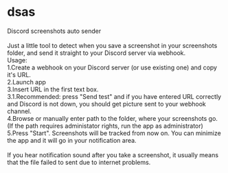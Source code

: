 # dsas
Discord screenshots auto sender<br/>
<br/>
Just a little tool to detect when you save a screenshot in your screenshots folder, and send it straight to your Discord server via webhook.<br/>
Usage:<br/>
1.Create a webhook on your Discord server (or use existing one) and copy it's URL.<br/>
2.Launch app<br/>
3.Insert URL in the first text box.<br/>
3.1.Recommended: press "Send test" and if you have entered URL correctly and Discord is not down, you should get picture sent to your webhook channel.<br/>
4.Browse or manually enter path to the folder, where your screenshots go.(If the path requires administator rights, run the app as administrator)<br/>
5.Press "Start". Screenshots will be tracked from now on. You can minimize the app and it will go in your notification area.<br/>
<br/>
If you hear notification sound after you take a screenshot, it usually means that the file failed to sent due to internet problems.<br/>

